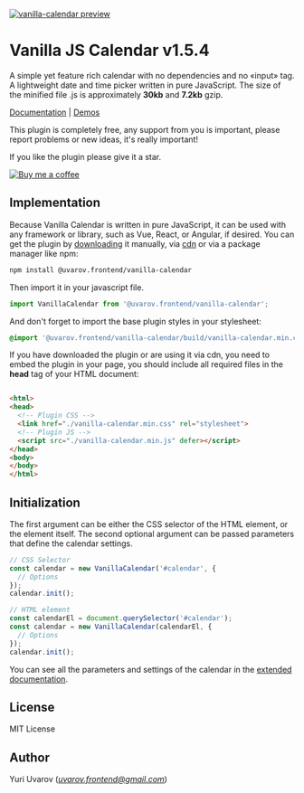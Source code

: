 [![vanilla-calendar preview](https://vanilla-calendar.frontend.uvarov.tech/preview.png?v2)](https://vanilla-calendar.frontend.uvarov.tech/)
# Vanilla JS Calendar v1.5.4

A simple yet feature rich calendar with no dependencies and no «input» tag. A lightweight date and time picker written in pure JavaScript.
The size of the minified file .js is approximately **30kb** and **7.2kb** gzip.

[Documentation](https://vanilla-calendar.frontend.uvarov.tech/en/documentation/) | [Demos](https://vanilla-calendar.frontend.uvarov.tech/en/demos/)

This plugin is completely free, any support from you is important, please report problems or new ideas, it's really important!

If you like the plugin please give it a star.

[![Buy me a coffee][buymeacoffee-shield]][buymeacoffee]

## Implementation

Because Vanilla Calendar is written in pure JavaScript, it can be used with any framework or library, such as Vue, React, or Angular, if desired. You can get the plugin by [downloading](https://vanilla-calendar.frontend.uvarov.tech/vanilla-calendar-v1.5.4.zip) it manually, via [cdn](https://cdn.jsdelivr.net/npm/@uvarov.frontend/vanilla-calendar@1.5.4/build/) or via a package manager like npm:

```sh
npm install @uvarov.frontend/vanilla-calendar
```

Then import it in your javascript file.

```js
import VanillaCalendar from '@uvarov.frontend/vanilla-calendar';
```

And don't forget to import the base plugin styles in your stylesheet:

```css
@import '@uvarov.frontend/vanilla-calendar/build/vanilla-calendar.min.css';
```

If you have downloaded the plugin or are using it via cdn, you need to embed the plugin in your page, you should include
all required files in the **head** tag of your HTML document:

```html

<html>
<head>
  <!-- Plugin CSS -->
  <link href="./vanilla-calendar.min.css" rel="stylesheet">
  <!-- Plugin JS -->
  <script src="./vanilla-calendar.min.js" defer></script>
</head>
<body>
</body>
</html>
```

## Initialization

The first argument can be either the CSS selector of the HTML element, or the element itself. The second optional argument can be passed parameters that define the calendar settings.

```js
// CSS Selector
const calendar = new VanillaCalendar('#calendar', {
  // Options
});
calendar.init();
```

```js
// HTML element
const calendarEl = document.querySelector('#calendar');
const calendar = new VanillaCalendar(calendarEl, {
  // Options
});
calendar.init();
```

You can see all the parameters and settings of the calendar in the [extended documentation](https://vanilla-calendar.frontend.uvarov.tech/en/documentation/).

## License

MIT License

## Author

Yuri Uvarov (*uvarov.frontend@gmail.com*)

[buymeacoffee-shield]: https://www.buymeacoffee.com/assets/img/guidelines/download-assets-sm-2.svg
[buymeacoffee]: https://www.buymeacoffee.com/uvarov
